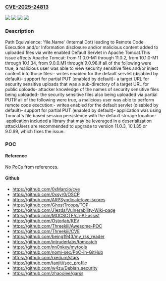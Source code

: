 ### [CVE-2025-24813](https://cve.mitre.org/cgi-bin/cvename.cgi?name=CVE-2025-24813)
![](https://img.shields.io/static/v1?label=Product&message=Apache%20Tomcat&color=blue)
![](https://img.shields.io/static/v1?label=Version&message=11.0.0-M1%3C%3D%2011.0.2%20&color=brighgreen)
![](https://img.shields.io/static/v1?label=Vulnerability&message=CWE-44%20Path%20Equivalence%3A%20'file.name'%20(Internal%20Dot)&color=brighgreen)
![](https://img.shields.io/static/v1?label=Vulnerability&message=CWE-502%20Deserialization%20of%20Untrusted%20Data&color=brighgreen)

### Description

Path Equivalence: 'file.Name' (Internal Dot) leading to Remote Code Execution and/or Information disclosure and/or malicious content added to uploaded files via write enabled Default Servlet in Apache Tomcat.This issue affects Apache Tomcat: from 11.0.0-M1 through 11.0.2, from 10.1.0-M1 through 10.1.34, from 9.0.0.M1 through 9.0.98.If all of the following were true, a malicious user was able to view       security sensitive files and/or inject content into those files:- writes enabled for the default servlet (disabled by default)- support for partial PUT (enabled by default)- a target URL for security sensitive uploads that was a sub-directory of a target URL for public uploads- attacker knowledge of the names of security sensitive files being uploaded- the security sensitive files also being uploaded via partial PUTIf all of the following were true, a malicious user was able to       perform remote code execution:- writes enabled for the default servlet (disabled by default)- support for partial PUT (enabled by default)- application was using Tomcat's file based session persistence with the default storage location- application included a library that may be leveraged in a deserialization attackUsers are recommended to upgrade to version 11.0.3, 10.1.35 or 9.0.99, which fixes the issue.

### POC

#### Reference
No PoCs from references.

#### Github
- https://github.com/0xMarcio/cve
- https://github.com/0xsyr0/OSCP
- https://github.com/ARPSyndicate/cve-scores
- https://github.com/GhostTroops/TOP
- https://github.com/J1ezds/Vulnerability-Wiki-page
- https://github.com/MOCSCTF/cli-AI-assist
- https://github.com/Ostorlab/KEV
- https://github.com/Threekiii/Awesome-POC
- https://github.com/Threekiii/CVE
- https://github.com/being1943/my_rss_reader
- https://github.com/intruderlabs/tomcatch
- https://github.com/nn0nkey/mytools
- https://github.com/nomi-sec/PoC-in-GitHub
- https://github.com/rxerium/stars
- https://github.com/tanjiti/sec_profile
- https://github.com/w4zu/Debian_security
- https://github.com/zhaoolee/garss

